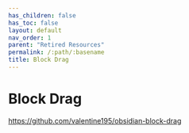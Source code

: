 ```yaml
---
has_children: false
has_toc: false
layout: default
nav_order: 1
parent: "Retired Resources"
permalink: /:path/:basename
title: Block Drag
---
```


# Block Drag

https://github.com/valentine195/obsidian-block-drag